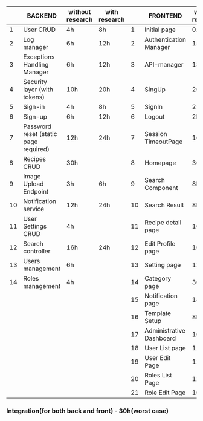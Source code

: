|    |                 BACKEND                      | without research | with research |    |       FRONTEND                   | without research |
| -- | ------------------------------------- | ---------------- | ------------- | -- | ------------------------ | ------------- |
| 1  | User CRUD                             | 4h               | 8h            | 1  | Initial page             | 0.5h          |
| 2  | Log manager                           | 6h               | 12h           | 2  | Authentication Manager   | 15h           |
| 3  | Exceptions Handling Manager           | 6h               | 12h           | 3  | API-manager              | 13h           |
| 4  | Security layer (with tokens)          | 10h              | 20h           | 4  | SingUp                   | 20h           |
| 5  | Sign-in                               | 4h               | 8h            | 5  | SignIn                   | 25h           |
| 6  | Sign-up                               | 6h               | 12h           | 6  | Logout                   | 2h            |
| 7  | Password reset (static page required) | 12h              | 24h           | 7  | Session TimeoutPage      | 10h           |
| 8  | Recipes CRUD                          | 30h              |               | 8  | Homepage                 | 30h           |
| 9  | Image Upload Endpoint                 | 3h               | 6h            | 9  | Search Component         | 8h            |
| 10 | Notification service                  | 12h              | 24h           | 10 | Search Result            | 8h            |
| 11 | User Settings CRUD                    | 4h               |               | 11 | Recipe detail page       | 10h           |
| 12 | Search controller                     | 16h              | 24h           | 12 |  Edit Profile page       | 10h           |
| 13 | Users management                      | 6h               |               | 13 | Setting page             | 13h           |
| 14 | Roles management                      | 4h               |               | 14 | Category page            | 30h           |
|    |                                       |                  |               | 15 | Notification page        | 18h           |
|    |                                       |                  |               | 16 | Template Setup           | 8h            |
|    |                                       |                  |               | 17 | Administrative Dashboard | 10h           |
|    |                                       |                  |               | 18 | User List page           | 12h           |
|    |                                       |                  |               | 19 | User Edit Page           | 12h           |
|    |                                       |                  |               | 20 | Roles List Page          | 12h           |
|    |                                       |                  |               | 21 | Role Edit Page           | 10h           |                                                                                                                     
### Integration(for both back and front) - 30h(worst case)
